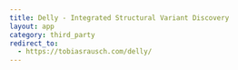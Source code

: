 ```yaml
---
title: Delly - Integrated Structural Variant Discovery
layout: app
category: third_party
redirect_to:
  - https://tobiasrausch.com/delly/
---
```

